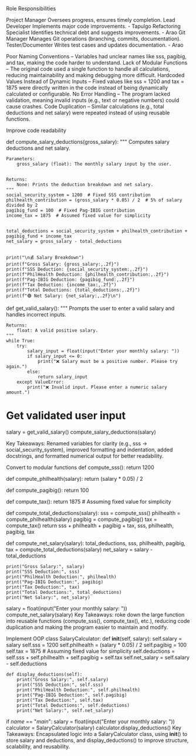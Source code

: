 Role Responsibilities

Project Manager Oversees progress, ensures timely completion.
Lead Developer Implements major code improvements. - Tapulgo
Refactoring Specialist Identifies technical debt and suggests improvements. - Arao
Git Manager Manages Git operations (branching, commits, documentation).
Tester/Documenter Writes test cases and updates documentation. - Arao

Poor Naming Conventions – Variables had unclear names like sss, pagibig, and tax, making the code harder to understand.
Lack of Modular Functions – The original code used a single function to handle all calculations, reducing maintainability and making debugging more difficult.
Hardcoded Values Instead of Dynamic Inputs – Fixed values like sss = 1200 and tax = 1875 were directly written in the code instead of being dynamically calculated or configurable.
No Error Handling – The program lacked validation, meaning invalid inputs (e.g., text or negative numbers) could cause crashes.
Code Duplication – Similar calculations (e.g., total deductions and net salary) were repeated instead of using reusable functions.

Improve code readability

def compute_salary_deductions(gross_salary):
    """
    Computes salary deductions and net salary.
   
    Parameters:
        gross_salary (float): The monthly salary input by the user.


    Returns:
        None: Prints the deduction breakdown and net salary.
    """
    social_security_system = 1200  # Fixed SSS contribution
    philhealth_contribution = (gross_salary * 0.05) / 2  # 5% of salary divided by 2
    pagibig_fund = 100  # Fixed Pag-IBIG contribution
    income_tax = 1875  # Assumed fixed value for simplicity


    total_deductions = social_security_system + philhealth_contribution + pagibig_fund + income_tax
    net_salary = gross_salary - total_deductions


    print("\n💰 Salary Breakdown")
    print(f"Gross Salary: {gross_salary:,.2f}")
    print(f"SSS Deduction: {social_security_system:,.2f}")
    print(f"PhilHealth Deduction: {philhealth_contribution:,.2f}")
    print(f"Pag-IBIG Deduction: {pagibig_fund:,.2f}")
    print(f"Tax Deduction: {income_tax:,.2f}")
    print(f"Total Deductions: {total_deductions:,.2f}")
    print(f"🟢 Net Salary: {net_salary:,.2f}\n")




def get_valid_salary():
    """
    Prompts the user to enter a valid salary and handles incorrect inputs.


    Returns:
        float: A valid positive salary.
    """
    while True:
        try:
            salary_input = float(input("Enter your monthly salary: "))
            if salary_input <= 0:
                print("❌ Salary must be a positive number. Please try again.")
            else:
                return salary_input
        except ValueError:
            print("❌ Invalid input. Please enter a numeric salary amount.")


# Get validated user input
salary = get_valid_salary()
compute_salary_deductions(salary)


Key Takeaways:
Renamed variables for clarity (e.g., sss → social_security_system), improved formatting and indentation, added docstrings, and formatted numerical output for better readability.

Convert to modular functions 
def compute_sss():
    return 1200


def compute_philhealth(salary):
    return (salary * 0.05) / 2


def compute_pagibig():
    return 100


def compute_tax():
    return 1875  # Assuming fixed value for simplicity


def compute_total_deductions(salary):
    sss = compute_sss()
    philhealth = compute_philhealth(salary)
    pagibig = compute_pagibig()
    tax = compute_tax()
    return sss + philhealth + pagibig + tax, sss, philhealth, pagibig, tax


def compute_net_salary(salary):
    total_deductions, sss, philhealth, pagibig, tax = compute_total_deductions(salary)
    net_salary = salary - total_deductions
   
    print("Gross Salary:", salary)
    print("SSS Deduction:", sss)
    print("PhilHealth Deduction:", philhealth)
    print("Pag-IBIG Deduction:", pagibig)
    print("Tax Deduction:", tax)
    print("Total Deductions:", total_deductions)
    print("Net Salary:", net_salary)


salary = float(input("Enter your monthly salary: "))
compute_net_salary(salary)
Key Takeaways:
roke down the large function into reusable functions (compute_sss(), compute_tax(), etc.), reducing code duplication and making the program easier to maintain and modify.

Implement OOP 
class SalaryCalculator:
    def __init__(self, salary):
        self.salary = salary
        self.sss = 1200
        self.philhealth = (salary * 0.05) / 2
        self.pagibig = 100
        self.tax = 1875  # Assuming fixed value for simplicity
        self.deductions = self.sss + self.philhealth + self.pagibig + self.tax
        self.net_salary = self.salary - self.deductions


    def display_deductions(self):
        print("Gross Salary:", self.salary)
        print("SSS Deduction:", self.sss)
        print("PhilHealth Deduction:", self.philhealth)
        print("Pag-IBIG Deduction:", self.pagibig)
        print("Tax Deduction:", self.tax)
        print("Total Deductions:", self.deductions)
        print("Net Salary:", self.net_salary)


if _name_ == "_main_":
    salary = float(input("Enter your monthly salary: "))
    calculator = SalaryCalculator(salary)
    calculator.display_deductions()
Key Takeaways:
Encapsulated logic into a SalaryCalculator class, using __init__() to store salary and deductions, and display_deductions() to improve structure, scalability, and reusability.
